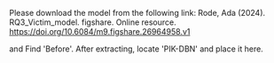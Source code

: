 Please download the model from the following link: 
Rode, Ada (2024). RQ3_Victim_model. figshare. Online resource. https://doi.org/10.6084/m9.figshare.26964958.v1

and Find 'Before'. After extracting, locate 'PIK-DBN' and place it here.